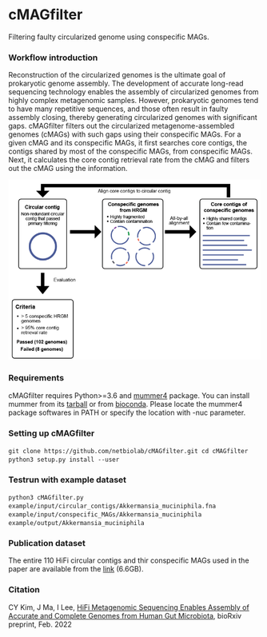 # cMAGfilter
Filtering faulty circularized genome using conspecific MAGs.

### Workflow introduction
Reconstruction of the circularized genomes is the ultimate goal of prokaryotic genome assembly. The development of accurate long-read sequencing technology enables the assembly of circularized genomes from highly complex metagenomic samples. However, prokaryotic genomes tend to have many repetitive sequences, and those often result in faulty assembly closing, thereby generating circularized genomes with significant gaps. cMAGfilter filters out the circularized metagenome-assembled genomes (cMAGs) with such gaps using their conspecific MAGs. For a given cMAG and its conspecific MAGs, it first searches core contigs, the contigs shared by most of the conspecific MAGs, from conspecific MAGs. Next, it calculates the core contig retrieval rate from the cMAG and filters out the cMAG using the information.

![](images/introductory.png)

### Requirements
cMAGfilter requires Python>=3.6 and [mummer4](https://mummer4.github.io/) package.
You can install mummer from its [tarball](https://github.com/mummer4/mummer/releases) or from [bioconda](https://bioconda.github.io/recipes/mummer4/README.html?highlight=mummer4#package-package%20&#x27;mummer4&#x27;).
Please locate the mummer4 package softwares in PATH or specify the location with -nuc parameter.

### Setting up cMAGfilter
`git clone https://github.com/netbiolab/cMAGfilter.git
cd cMAGfilter
python3 setup.py install --user`


### Testrun with example dataset
`python3 cMAGfilter.py example/input/circular_contigs/Akkermansia_muciniphila.fna example/input/conspecific_MAGs/Akkermansia_muciniphila example/output/Akkermansia_muciniphila`

### Publication dataset
The entire 110 HiFi circular contigs and thir conspecific MAGs used in the paper are available from the [link](http://netbiolab.org/wiki/pubfiles/HiFi_publication_dataset.tar.gz) (6.6GB).

### Citation
CY Kim, J Ma, I Lee, [HiFi Metagenomic Sequencing Enables Assembly of Accurate and Complete Genomes from Human Gut Microbiota](https://www.biorxiv.org/content/10.1101/2022.02.09.479829v1), bioRxiv preprint, Feb. 2022
